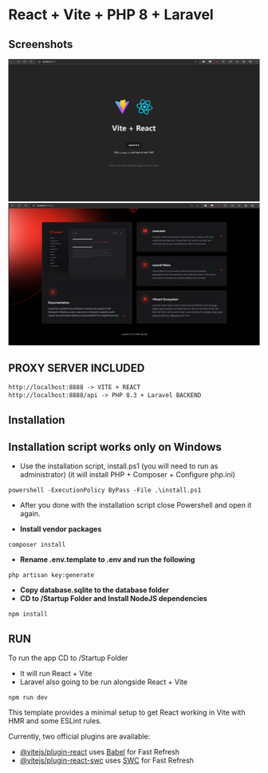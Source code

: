 # React + Vite + PHP 8 + Laravel

## Screenshots

![](screenshots/1.png)
![](screenshots/2.png)

## PROXY SERVER INCLUDED
```
http://localhost:8888 -> VITE + REACT
http://localhost:8888/api -> PHP 8.3 + Laravel BACKEND
```

## Installation
## Installation script works only on Windows 

* Use the installation script, install.ps1 (you will need to run as administrator) (it will install PHP + Composer + Configure php.ini)
```
powershell -ExecutionPolicy ByPass -File .\install.ps1
```
* After you done with the installation script close Powershell and open it again.

* <b>Install vendor packages</b>
```
composer install
```
* <b>Rename .env.template to .env and run the following</b>
```
php artisan key:generate
```
* <b>Copy database.sqlite to the database folder</b>
* <b>CD to /Startup Folder and Install NodeJS dependencies</b>
```
npm install
```


## RUN
To run the app CD to /Startup Folder
- It will run React + Vite
- Laravel also going to be run alongside React + Vite
```
npm run dev
```



This template provides a minimal setup to get React working in Vite with HMR and some ESLint rules.

Currently, two official plugins are available:

- [@vitejs/plugin-react](https://github.com/vitejs/vite-plugin-react/blob/main/packages/plugin-react/README.md) uses [Babel](https://babeljs.io/) for Fast Refresh
- [@vitejs/plugin-react-swc](https://github.com/vitejs/vite-plugin-react-swc) uses [SWC](https://swc.rs/) for Fast Refresh
